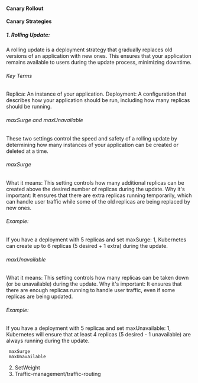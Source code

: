#### Canary Rollout 

**Canary Strategies**

##### 1. Rolling Update:

A rolling update is a deployment strategy that gradually replaces old versions of an application with new ones. This ensures that your application remains available to users during the update process, minimizing downtime.

###### Key Terms
Replica: An instance of your application.
Deployment: A configuration that describes how your application should be run, including how many replicas should be running.

###### maxSurge and maxUnavailable
These two settings control the speed and safety of a rolling update by determining how many instances of your application can be created or deleted at a time.

###### maxSurge
What it means: This setting controls how many additional replicas can be created above the desired number of replicas during the update.
Why it's important: It ensures that there are extra replicas running temporarily, which can handle user traffic while some of the old replicas are being replaced by new ones.

###### Example:
If you have a deployment with 5 replicas and set maxSurge: 1, Kubernetes can create up to 6 replicas (5 desired + 1 extra) during the update.

###### maxUnavailable
What it means: This setting controls how many replicas can be taken down (or be unavailable) during the update.
Why it's important: It ensures that there are enough replicas running to handle user traffic, even if some replicas are being updated.

###### Example:

If you have a deployment with 5 replicas and set maxUnavailable: 1, Kubernetes will ensure that at least 4 replicas (5 desired - 1 unavailable) are always running during the update.


     maxSurge
     maxUnavailable
2. SetWeight
3. Traffic-management/traffic-routing
